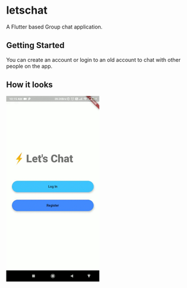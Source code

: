 # letschat

A Flutter based Group chat application.

## Getting Started

You can create an account or login to an old account to chat with other people on the app.

## How it looks


<img src="https://raw.githubusercontent.com/AadityaSingh360/Let-s-Chat/master/let's-chat.gif" width="250" height="500"/>
